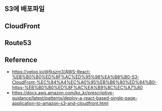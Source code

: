 
## S3에 배포파일

## CloudFront

## Route53





## Reference

- https://velog.io/@fkszm3/AWS-React-%EB%B0%B0%ED%8F%AC%ED%95%98%EA%B8%B0-S3-CloudFront-%EC%84%A4%EC%A0%95%EB%B6%80%ED%84%B0-https-%EB%B0%B0%ED%8F%AC%EA%B9%8C%EC%A7%80
- https://docs.aws.amazon.com/ko_kr/prescriptive-guidance/latest/patterns/deploy-a-react-based-single-page-application-to-amazon-s3-and-cloudfront.html

